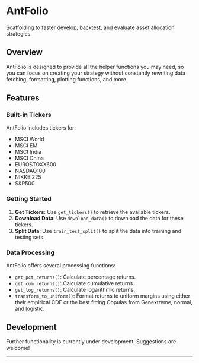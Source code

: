 # AntFolio

Scaffolding to faster develop, backtest, and evaluate asset allocation strategies.

## Overview

AntFolio is designed to provide all the helper functions you may need, so you can focus on creating your strategy without constantly rewriting data fetching, formatting, plotting functions, and more.

## Features

### Built-in Tickers
AntFolio includes tickers for:
- MSCI World
- MSCI EM
- MSCI India
- MSCI China
- EUROSTOXX600
- NASDAQ100
- NIKKEI225
- S&P500

### Getting Started

1. **Get Tickers**: Use `get_tickers()` to retrieve the available tickers.
2. **Download Data**: Use `download_data()` to download the data for these tickers.
3. **Split Data**: Use `train_test_split()` to split the data into training and testing sets.

### Data Processing

AntFolio offers several processing functions:

- `get_pct_returns()`: Calculate percentage returns.
- `get_cum_returns()`: Calculate cumulative returns.
- `get_log_returns()`: Calculate logarithmic returns.
- `transform_to_uniform()`: Format returns to uniform margins using either their empirical CDF or the best fitting Copulas from Genextreme, normal, and logistic.

## Development

Further functionality is currently under development. Suggestions are welcome!

---
